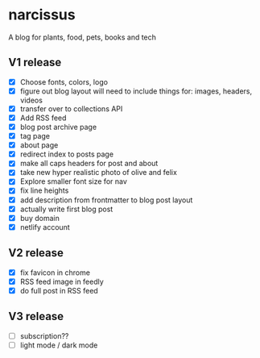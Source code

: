 # narcissus
A blog for plants, food, pets, books and tech

## V1 release
- [x] Choose fonts, colors, logo
- [x] figure out blog layout will need to include things for: images, headers, videos
- [x] transfer over to collections API
- [x] Add RSS feed
- [x] blog post archive page
- [x] tag page
- [x] about page
- [x] redirect index to posts page
- [x] make all caps headers for post and about
- [x] take new hyper realistic photo of olive and felix
- [x] Explore smaller font size for nav
- [x] fix line heights
- [x] add description from frontmatter to blog post layout
- [x] actually write first blog post
- [x] buy domain
- [x] netlify account

## V2 release
- [x] fix favicon in chrome
- [x] RSS feed image in feedly
- [x] do full post in RSS feed

## V3 release
- [ ] subscription??
- [ ] light mode / dark mode
